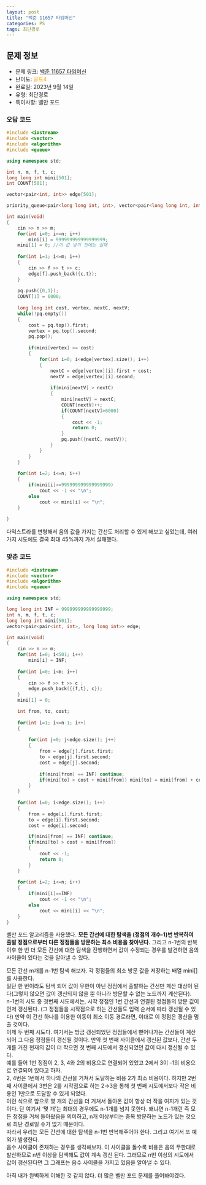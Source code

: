 ```yaml
---
layout: post
title: "백준 11657 타임머신"
categories: PS
tags: 최단경로
---
```


## 문제 정보
- 문제 링크: [백준 11657 타임머신](https://www.acmicpc.net/problem/11657)
- 난이도: <span style="color:#FFA500">골드4</span>
- 완료일: 2023년 9월 14일
- 유형: 최단경로
- 특이사항: 벨만 포드

### 오답 코드

```C++
#include <iostream>
#include <vector>
#include <algorithm>
#include <queue>

using namespace std;

int n, m, f, t, c;
long long int mini[501];
int COUNT[501];

vector<pair<int, int>> edge[501];

priority_queue<pair<long long int, int>, vector<pair<long long int, int>>, greater<pair<long long int, int>>> pq;

int main(void)
{
	cin >> n >> m;
	for(int i=0; i<=n; i++)
		mini[i] = 999999999999999999;
	mini[1] = 0; //이 값 넣기 전에는 실패
	
	for(int i=1; i<=m; i++)
	{
		cin >> f >> t >> c;
		edge[f].push_back({c,t});
	}
	
	pq.push({0,1});
	COUNT[1] = 6000;
	
	long long int cost, vertex, nextC, nextV;
	while(!pq.empty())
	{
		cost = pq.top().first;
		vertex = pq.top().second;
		pq.pop();
		
		if(mini[vertex] >= cost)
		{
			for(int i=0; i<edge[vertex].size(); i++)
			{
				nextC = edge[vertex][i].first + cost;	
				nextV = edge[vertex][i].second;
				
				if(mini[nextV] > nextC)
				{
					mini[nextV] = nextC;
					COUNT[nextV]++;
					if(COUNT[nextV]>6000)
					{
						cout << -1;
						return 0;
					}
					pq.push({nextC, nextV});
				}
			}
		}
	}
	
	for(int i=2; i<=n; i++)
	{
		if(mini[i]>=999999999999999999)
			cout << -1 << "\n";
		else
			cout << mini[i] << "\n";
	}
	
}
```

다익스트라를 변형해서 음의 값을 가지는 간선도 처리할 수 있게 해보고 싶었는데, 여러가지 시도에도 결국 최대 45%까지 가서 실패했다.

### 맞춘 코드

```C++
#include <iostream>
#include <vector>
#include <algorithm>
#include <queue>

using namespace std;

long long int INF = 999999999999999999;
int n, m, f, t, c;
long long int mini[501];
vector<pair<pair<int, int>, long long int>> edge;

int main(void)
{
	cin >> n >> m;
	for(int i=0; i<501; i++)
		mini[i] = INF;
	
	for(int i=0; i<m; i++)
	{
		cin >> f >> t >> c ;
		edge.push_back({{f,t}, c});
	}
	mini[1] = 0;

	int from, to, cost;
		
	for(int i=1; i<=n-1; i++)
	{
			
		for(int j=0; j<edge.size(); j++)
		{
			from = edge[j].first.first;
			to = edge[j].first.second;
			cost = edge[j].second;
			
			if(mini[from] == INF) continue;
			if(mini[to] > cost + mini[from]) mini[to] = mini[from] + cost;
		}
	}
	
	for(int i=0; i<edge.size(); i++)
	{
		from = edge[i].first.first;
		to = edge[i].first.second;
		cost = edge[i].second;

		if(mini[from] == INF) continue;
		if(mini[to] > cost + mini[from]) 
		{
			cout << -1;
			return 0;
		}
	}
	
	for(int i=2; i<=n; i++)
	{
		if(mini[i]==INF)
			cout << -1 << "\n";
		else
			cout << mini[i] << "\n";
	}
}
```

벨만 포드 알고리즘을 사용했다. **모든 간선에 대한 탐색을 (정점의 개수-1)번 반복하여 출발 정점으로부터 다른 정점들을 방문하는 최소 비용을 찾아낸다.** 그리고 n-1번의 반복 이후 한 번 더 모든 간선에 대한 탐색을 진행하면서 값이 수정되는 경우를 발견하면 음의 사이클이 있다는 것을 알아낼 수 있다.

모든 간선 m개를 n-1번 탐색 해보자. 각 정점들의 최소 방문 값을 저장하는 배열 mini[]를 사용한다.  
일단 한 번이라도 탐색 되어 값이 무한이 아닌 정점에서 출발하는 간선만 계산 대상이 된다(그렇지 않으면 값이 갱신되지 않을 뿐 아니라 방문할 수 없는 노드까지 계산된다).  
n-1번의 시도 중 첫번째 시도에서는, 시작 정점인 1번 간선과 연결된 정점들의 방문 값이 먼저 갱신된다. (그 정점들을 시작점으로 하는 간선들도 입력 순서에 따라 갱신될 수 있다) 만약 이 간선 하나를 이용한 이동이 최소 이동 경로라면, 이대로 이 정점은 갱신을 멈출 것이다.  
이제 두 번째 시도다. 여기서는 방금 갱신되었던 정점들에서 뻗어나가는 간선들이 계산되어 그 다음 정점들이 갱신될 것이다. 만약 첫 번째 사이클에서 갱신된 값보다, 간선 두 개를 거친 현재의 값이 더 작으면 첫 번째 시도에서 갱신되었던 값이 다시 갱신될 수 있다.  
예를 들어 1번 정점이 2, 3, 4와 2의 비용으로 연결되어 있었고 2에서 3이 -1의 비용으로 연결되어 있다고 하자.   
2, 4번은 1번에서 하나의 간선을 거쳐서 도달하는 비용 2가 최소 비용이다. 하지만 2번째 사이클에서 3번은 2를 시작점으로 하는 2→3을 통해 첫 번째 시도에서보다 작은 비용인 1만으로 도달할 수 있게 되었다.   
이런 식으로 앞으로 몇 개의 간선을 더 거쳐서 돌아온 값이 항상 더 작을 여지가 있는 것이다. 단 여기서 ‘몇 개’는 최대의 경우에도 n-1개를 넘지 못한다. 왜냐면 n-1개란 즉 모든 정점을 거쳐 돌아왔음을 의미하고, n개 이상부터는 중복 방문하는 노드가 있는 것으로 최단 경로일 수가 없기 때문이다.   
따라서 우리는 모든 간선에 대한 탐색을 n-1번 반복해주어야 한다. 그리고 여기서 또 예외가 발생한다.  
음수 사이클이 존재하는 경우를 생각해보자. 이 사이클을 돌수록 비용은 음의 무한대로 발산하므로 n번 이상을 탐색해도 값이 계속 갱신 된다. 그러므로 n번 이상의 시도에서 값이 갱신된다면 그 그래프는 음수 사이클을 가지고 있음을 알아낼 수 있다.  

아직 내가 완벽하게 이해한 것 같지 않다. 더 많은 벨만 포드 문제를 풀어봐야겠다.
